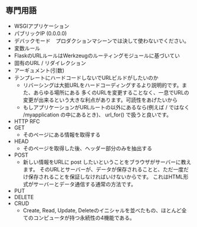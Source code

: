 ## 専門用語
- WSGIアプリケーション
- パブリックIP (0.0.0.0)
- デバックモード　プロダクションマシーンでは決して使わないでください。
- 変数ルール
- FlaskのURLルールはWerkzeugのルーティングモジュールに基づいてい
- 固有のURL / リダイレクション
- アーギュメント(引数)
- テンプレートにハードコードしないでURLビルドがしたいのか
  - リバーシングは大抵URLをハードコーディングするより説明的です。また、あらゆる場所にある 多くのURLを変更することなく、一息でURLの変更が出来るという大きな利点があります。可読性をあげたいから
  - もしアプリケーションがURLルートの以外にあるなら(例えば / ではなく /myapplication の中にあるとき)、 url_for() で扱うと良いです。
- HTTP RFC
- GET
  - そのページにある情報を取得する
- HEAD
  - そのページを取得した後、ヘッダー部分のみを抽出する
- POST
  - 新しい情報をURLに post したいということをブラウザがサーバーに教えます。 そのURLとサーバーが、データが保存されることと、ただ一度だけ保存されることを保証しなければいけないからです。 これはHTML形式がサーバーとデータ通信する通常の方法です。
- PUT
- DELETE
- CRUD
  - Create, Read, Update, Deleteのイニシャルを並べたもの、ほとんど全てのコンピュータが持つ永続性の4機能である。